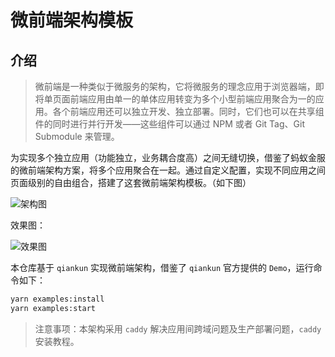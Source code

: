 # 微前端架构模板

## 介绍

> 微前端是一种类似于微服务的架构，它将微服务的理念应用于浏览器端，即将单页面前端应用由单一的单体应用转变为多个小型前端应用聚合为一的应用。各个前端应用还可以独立开发、独立部署。同时，它们也可以在共享组件的同时进行并行开发——这些组件可以通过 NPM 或者 Git Tag、Git Submodule 来管理。

为实现多个独立应用（功能独立，业务耦合度高）之间无缝切换，借鉴了蚂蚁金服的微前端架构方案，将多个应用聚合在一起。通过自定义配置，实现不同应用之间页面级别的自由组合，搭建了这套微前端架构模板。（如下图）


![架构图](http://shadows-mall.oss-cn-shenzhen.aliyuncs.com/images/blogs/micro-front/3.png)

效果图：

![效果图](http://shadows-mall.oss-cn-shenzhen.aliyuncs.com/images/blogs/micro-front/4.png)

本仓库基于 `qiankun` 实现微前端架构，借鉴了 `qiankun` 官方提供的 `Demo`，运行命令如下：

```bash
yarn examples:install
yarn examples:start
```

> 注意事项：本架构采用 `caddy` 解决应用间跨域问题及生产部署问题，`caddy` 安装教程。